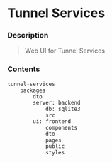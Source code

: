 # Tunnel Services

### Description

> Web UI for Tunnel Services

### Contents

```
tunnel-services
    packages
        dto
        server: backend
            db: sqlite3
            src
        ui: frontend
            components
            dto
            pages
            public
            styles
```
